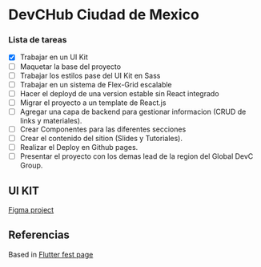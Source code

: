 # DevCHub Ciudad de Mexico

### Lista de tareas

* [x] Trabajar en un UI Kit
* [ ] Maquetar la base del proyecto
* [ ] Trabajar los estilos pase del UI Kit en Sass
* [ ] Trabajar en un sistema de Flex-Grid escalable
* [ ] Hacer el deployd de una version estable sin React integrado
* [ ] Migrar el proyecto a un template de React.js
* [ ] Agregar una capa de backend para gestionar informacion (CRUD de links y materiales).
* [ ] Crear Componentes para las diferentes secciones
* [ ] Crear el contenido del sition (Slides y Tutoriales).
* [ ] Realizar el Deploy en Github pages.
* [ ] Presentar el proyecto con los demas lead de la region del Global DevC Group.

## UI KIT
[Figma project](https://www.figma.com/file/P6ekOtgqlZdYradDGH00yH/UI-KIT---DevCHub-Mexico-City?node-id=0%3A1)



## Referencias
Based in [Flutter fest page](https://communityleads.dev/home/flutter-festival-2022?fbclid=IwAR0UJn1s4jFjI5tBW5wzkv2K9zA34tILmrD-J9bdf-kASFjWAvffQwVieeY)
